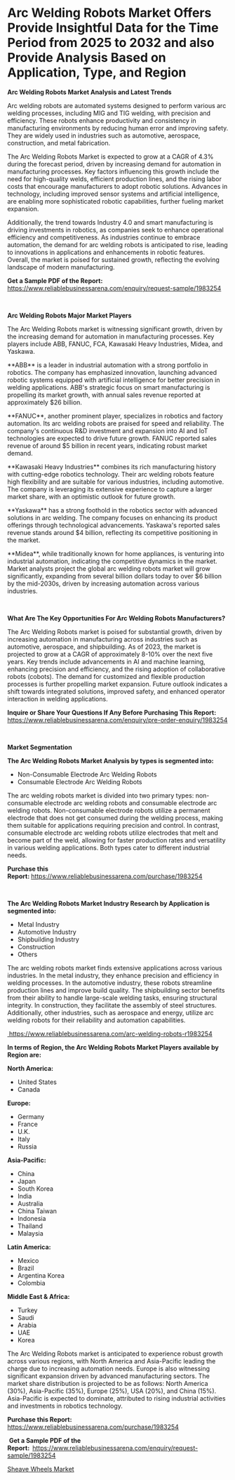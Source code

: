 <p><h1>Arc Welding Robots Market Offers Provide Insightful Data for the Time Period from 2025 to 2032 and also Provide Analysis Based on Application, Type, and Region</h1></p><p><strong>Arc Welding Robots Market Analysis and Latest Trends</strong></p>
<p><p>Arc welding robots are automated systems designed to perform various arc welding processes, including MIG and TIG welding, with precision and efficiency. These robots enhance productivity and consistency in manufacturing environments by reducing human error and improving safety. They are widely used in industries such as automotive, aerospace, construction, and metal fabrication.</p><p>The Arc Welding Robots Market is expected to grow at a CAGR of 4.3% during the forecast period, driven by increasing demand for automation in manufacturing processes. Key factors influencing this growth include the need for high-quality welds, efficient production lines, and the rising labor costs that encourage manufacturers to adopt robotic solutions. Advances in technology, including improved sensor systems and artificial intelligence, are enabling more sophisticated robotic capabilities, further fueling market expansion.</p><p>Additionally, the trend towards Industry 4.0 and smart manufacturing is driving investments in robotics, as companies seek to enhance operational efficiency and competitiveness. As industries continue to embrace automation, the demand for arc welding robots is anticipated to rise, leading to innovations in applications and enhancements in robotic features. Overall, the market is poised for sustained growth, reflecting the evolving landscape of modern manufacturing.</p></p>
<p><strong>Get a Sample PDF of the Report:&nbsp;</strong> <a href="https://www.reliablebusinessarena.com/enquiry/request-sample/1983254?utm_campaign=3515&utm_medium=2&utm_source=Github&utm_content=ia&utm_term=10042025&utm_id=arc-welding-robots">https://www.reliablebusinessarena.com/enquiry/request-sample/1983254</a></p>
<p>&nbsp;</p>
<p><strong>Arc Welding Robots Major Market Players</strong></p>
<p><p>The Arc Welding Robots market is witnessing significant growth, driven by the increasing demand for automation in manufacturing processes. Key players include ABB, FANUC, FCA, Kawasaki Heavy Industries, Midea, and Yaskawa.</p><p>**ABB** is a leader in industrial automation with a strong portfolio in robotics. The company has emphasized innovation, launching advanced robotic systems equipped with artificial intelligence for better precision in welding applications. ABB's strategic focus on smart manufacturing is propelling its market growth, with annual sales revenue reported at approximately $26 billion.</p><p>**FANUC**, another prominent player, specializes in robotics and factory automation. Its arc welding robots are praised for speed and reliability. The company's continuous R&D investment and expansion into AI and IoT technologies are expected to drive future growth. FANUC reported sales revenue of around $5 billion in recent years, indicating robust market demand.</p><p>**Kawasaki Heavy Industries** combines its rich manufacturing history with cutting-edge robotics technology. Their arc welding robots feature high flexibility and are suitable for various industries, including automotive. The company is leveraging its extensive experience to capture a larger market share, with an optimistic outlook for future growth.</p><p>**Yaskawa** has a strong foothold in the robotics sector with advanced solutions in arc welding. The company focuses on enhancing its product offerings through technological advancements. Yaskawa's reported sales revenue stands around $4 billion, reflecting its competitive positioning in the market.</p><p>**Midea**, while traditionally known for home appliances, is venturing into industrial automation, indicating the competitive dynamics in the market. Market analysts project the global arc welding robots market will grow significantly, expanding from several billion dollars today to over $6 billion by the mid-2030s, driven by increasing automation across various industries.</p></p>
<p>&nbsp;</p>
<p><strong>What Are The Key Opportunities For Arc Welding Robots Manufacturers?</strong></p>
<p><p>The Arc Welding Robots market is poised for substantial growth, driven by increasing automation in manufacturing across industries such as automotive, aerospace, and shipbuilding. As of 2023, the market is projected to grow at a CAGR of approximately 8-10% over the next five years. Key trends include advancements in AI and machine learning, enhancing precision and efficiency, and the rising adoption of collaborative robots (cobots). The demand for customized and flexible production processes is further propelling market expansion. Future outlook indicates a shift towards integrated solutions, improved safety, and enhanced operator interaction in welding applications.</p></p>
<p><strong>Inquire or Share Your Questions If Any Before Purchasing This Report:</strong> <a href="https://www.reliablebusinessarena.com/enquiry/pre-order-enquiry/1983254?utm_campaign=3515&utm_medium=2&utm_source=Github&utm_content=ia&utm_term=10042025&utm_id=arc-welding-robots">https://www.reliablebusinessarena.com/enquiry/pre-order-enquiry/1983254</a></p>
<p>&nbsp;</p>
<p><strong>Market Segmentation</strong></p>
<p><strong>The Arc Welding Robots Market Analysis by types is segmented into:</strong></p>
<p><ul><li>Non-Consumable Electrode Arc Welding Robots</li><li>Consumable Electrode Arc Welding Robots</li></ul></p>
<p><p>The arc welding robots market is divided into two primary types: non-consumable electrode arc welding robots and consumable electrode arc welding robots. Non-consumable electrode robots utilize a permanent electrode that does not get consumed during the welding process, making them suitable for applications requiring precision and control. In contrast, consumable electrode arc welding robots utilize electrodes that melt and become part of the weld, allowing for faster production rates and versatility in various welding applications. Both types cater to different industrial needs.</p></p>
<p><strong>Purchase this Report:&nbsp;</strong><a href="https://www.reliablebusinessarena.com/purchase/1983254?utm_campaign=3515&utm_medium=2&utm_source=Github&utm_content=ia&utm_term=10042025&utm_id=arc-welding-robots">https://www.reliablebusinessarena.com/purchase/1983254</a></p>
<p>&nbsp;</p>
<p><strong>The Arc Welding Robots Market Industry Research by Application is segmented into:</strong></p>
<p><ul><li>Metal Industry</li><li>Automotive Industry</li><li>Shipbuilding Industry</li><li>Construction</li><li>Others</li></ul></p>
<p><p>The arc welding robots market finds extensive applications across various industries. In the metal industry, they enhance precision and efficiency in welding processes. In the automotive industry, these robots streamline production lines and improve build quality. The shipbuilding sector benefits from their ability to handle large-scale welding tasks, ensuring structural integrity. In construction, they facilitate the assembly of steel structures. Additionally, other industries, such as aerospace and energy, utilize arc welding robots for their reliability and automation capabilities.</p></p>
<p><a href="https://www.reliablebusinessarena.com/arc-welding-robots-r1983254?utm_campaign=3515&utm_medium=2&utm_source=Github&utm_content=ia&utm_term=10042025&utm_id=arc-welding-robots">&nbsp;https://www.reliablebusinessarena.com/arc-welding-robots-r1983254</a></p>
<p><strong>In terms of Region, the Arc Welding Robots Market Players available by Region are:</strong></p>
<p>
    <p> <strong> North America: </strong>
        <ul>
            <li>United States</li>
            <li>Canada</li>
        </ul>
        </p> 
    <p> <strong> Europe: </strong>
        <ul>
            <li>Germany</li>
            <li>France</li>
            <li>U.K.</li>
            <li>Italy</li>
            <li>Russia</li>
        </ul>
        </p> 
    <p> <strong> Asia-Pacific: </strong>
        <ul>
            <li>China</li>
            <li>Japan</li>
            <li>South Korea</li>
            <li>India</li>
            <li>Australia</li>
            <li>China Taiwan</li>
            <li>Indonesia</li>
            <li>Thailand</li>
            <li>Malaysia</li>
        </ul>
        </p> 
    <p> <strong> Latin America: </strong>
        <ul>
            <li>Mexico</li>
            <li>Brazil</li>
            <li>Argentina Korea</li>
            <li>Colombia</li>
        </ul>
        </p> 
    <p> <strong> Middle East & Africa: </strong>
        <ul>
            <li>Turkey</li>
            <li>Saudi</li>
            <li>Arabia</li>
            <li>UAE</li>
            <li>Korea</li>
        </ul>
    </p>
    </p>
<p><p>The Arc Welding Robots market is anticipated to experience robust growth across various regions, with North America and Asia-Pacific leading the charge due to increasing automation needs. Europe is also witnessing significant expansion driven by advanced manufacturing sectors. The market share distribution is projected to be as follows: North America (30%), Asia-Pacific (35%), Europe (25%), USA (20%), and China (15%). Asia-Pacific is expected to dominate, attributed to rising industrial activities and investments in robotics technology.</p></p>
<p><strong>Purchase this Report: </strong><a href="https://www.reliablebusinessarena.com/purchase/1983254?utm_campaign=3515&utm_medium=2&utm_source=Github&utm_content=ia&utm_term=10042025&utm_id=arc-welding-robots">https://www.reliablebusinessarena.com/purchase/1983254</a></p>
<p>&nbsp;<strong>Get a Sample PDF of the Report:&nbsp;&nbsp;</strong><a href="https://www.reliablebusinessarena.com/enquiry/request-sample/1983254?utm_campaign=3515&utm_medium=2&utm_source=Github&utm_content=ia&utm_term=10042025&utm_id=arc-welding-robots">https://www.reliablebusinessarena.com/enquiry/request-sample/1983254</a></p>
<p><strong></strong></p>
<p><p><a href="https://github.com/meuskocov/Market-Research-Report-List-1/blob/main/sheave-wheels-market.md?utm_campaign=3515&utm_medium=2&utm_source=Github&utm_content=ia&utm_term=10042025&utm_id=arc-welding-robots">Sheave Wheels Market</a></p></p>